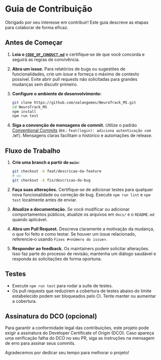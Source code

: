 # Guia de Contribuição

Obrigado por seu interesse em contribuir! Este guia descreve as etapas para colaborar de forma eficaz.

## Antes de Começar

1. **Leia o [`CODE_OF_CONDUCT.md`](CODE_OF_CONDUCT.md)** e certifique‑se de que você concorda e seguirá as regras de convivência.
2. **Abra um issue.** Para relatórios de bugs ou sugestões de funcionalidades, crie um _issue_ e forneça o máximo de contexto possível. Evite abrir pull requests não solicitadas para grandes mudanças sem discutir primeiro.
3. **Configure o ambiente de desenvolvimento:**

   ```bash
   git clone https://github.com/oalangomes/NeuroTrack_MS.git
   cd NeuroTrack_MS
   npm install
   npm run test
   ```

4. **Siga a convenção de mensagens de commit.** Utilize o padrão [Conventional Commits](https://www.conventionalcommits.org/) (ex.: `feat(login): adiciona autenticação com JWT`). Mensagens claras facilitam o histórico e automações de release.

## Fluxo de Trabalho

1. **Crie uma branch a partir de `main`:**

   ```bash
   git checkout -b feat/descricao-da-feature
   # ou
   git checkout -b fix/descricao-do-bug
   ```

2. **Faça suas alterações.** Certifique‑se de adicionar testes para qualquer nova funcionalidade ou correção de bug. Execute `npm run lint` e `npm test` localmente antes de enviar.

3. **Atualize a documentação.** Se você modificar ou adicionar comportamentos públicos, atualize os arquivos em `docs/` e o `README.md` quando aplicável.

4. **Abra um Pull Request.** Descreva claramente a motivação da mudança, o que foi feito e como testar. Se houver um issue relacionado, referencie‑o usando `Fixes #<número do issue>`.

5. **Responder ao feedback.** Os maintainers podem solicitar alterações. Isso faz parte do processo de revisão; mantenha um diálogo saudável e responda às solicitações de forma oportuna.

## Testes

- Execute `npm run test` para rodar a suíte de testes.
- Os pull requests que reduzirem a cobertura de testes abaixo do limite estabelecido podem ser bloqueados pelo CI. Tente manter ou aumentar a cobertura.

## Assinatura do DCO (opcional)

Para garantir a conformidade legal das contribuições, este projeto pode exigir a assinatura do Developer Certificate of Origin (DCO). Caso apareça uma verificação falha do DCO no seu PR, siga as instruções na mensagem de erro para assinar seus commits.

Agradecemos por dedicar seu tempo para melhorar o projeto!
